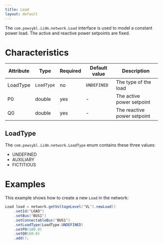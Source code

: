 ```yaml
---
title: Load
layout: default
---
```


The `com.powsybl.iidm.network.Load` interface is used to model a constant power load. The active and reactive power
setpoints are fixed.

# Characteristics

| Attribute | Type | Required | Default value | Description |
| --------- | ---- | -------- | ------------- | ----------- |
| LoadType | `LoadType` | no | `UNDEFINED` | The type of the load |
| P0 | double | yes | - | The active power setpoint |
| Q0 | double | yes | - | The reactive power setpoint |

## LoadType
The `com.powsybl.iidm.network.LoadType` enum contains these three values:
- UNDEFINED
- AUXILIARY
- FICTITIOUS

# Examples
This example shows how to create a new `Load` in the network:
```java
Load load = network.getVoltageLevel('VL').newLoad()
    .setId('LOAD')
    .setBus('BUS1')
    .setConnectableBus('BUS1')
    .setLoadType(LoadType.UNDEFINED)
    .setP0(100.0)
    .setQ0(60.0)
    .add();
```
